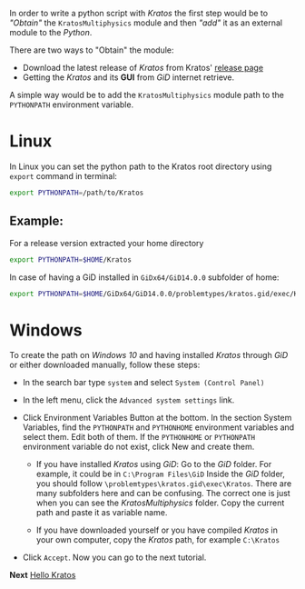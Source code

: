 In order to write a python script with *Kratos* the first step would be to *"Obtain"* the `KratosMultiphysics` module and then *"add"* it as an external module to the *Python*. 

There are two ways to "Obtain" the module:

- Download the latest release of *Kratos* from Kratos' [release page](https://github.com/KratosMultiphysics/Kratos/releases)
- Getting the *Kratos* and its **GUI** from *GiD* internet retrieve.

A simple way would be to add the `KratosMultiphysics` module path to the `PYTHONPATH` environment variable. 

# Linux
In Linux you can set the python path to the Kratos root directory using `export` command in terminal:

```bash
export PYTHONPATH=/path/to/Kratos
```
## Example:
For a release version extracted your home directory
```bash
export PYTHONPATH=$HOME/Kratos
```
In case of having a GiD installed in `GiDx64/GiD14.0.0` subfolder of home: 
```bash
export PYTHONPATH=$HOME/GiDx64/GiD14.0.0/problemtypes/kratos.gid/exec/Kratos
```
# Windows

To create the path on *Windows 10* and having installed *Kratos* through *GiD* or either downloaded manually, follow these steps:

- In the search bar type `system` and select `System (Control Panel)`
- In the left menu, click the `Advanced system settings` link.
- Click Environment Variables Button at the bottom. In the section System Variables, find the `PYTHONPATH` and `PYTHONHOME` environment variables and select them. Edit both of them. If the `PYTHONHOME` or `PYTHONPATH` environment variable do not exist, click New and create them.

   - If you have installed *Kratos* using *GiD*:
Go to the *GiD* folder. For example, it could be in `C:\Program Files\GiD`
Inside the *GiD* folder, you should follow `\problemtypes\kratos.gid\exec\Kratos`. There are many subfolders here and can be confusing. The correct one is just when you can see the *KratosMultiphysics* folder.
Copy the current path and paste it as variable name.

   - If you have downloaded yourself or you have compiled *Kratos* in your own computer, copy the *Kratos* path, for example `C:\Kratos`

- Click `Accept`. Now you can go to the next tutorial.

**Next** [Hello Kratos](https://github.com/KratosMultiphysics/Kratos/wiki/Python-Script-Tutorial:-Hello-Kratos)